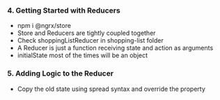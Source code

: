 ### 4. Getting Started with Reducers

* npm i @ngrx/store
* Store and Reducers are tightly coupled together
* Check shoppingListReducer in shopping-list folder
* A Reducer is just a function receiving state and action as arguments
* initialState most of the times will be an object

### 5. Adding Logic to the Reducer

* Copy the old state using spread syntax and override the property